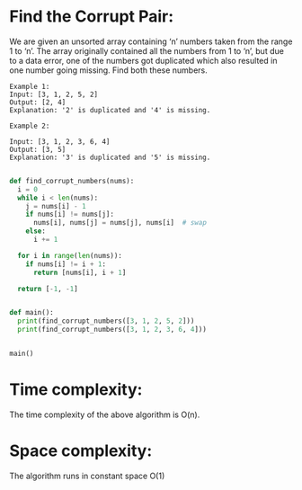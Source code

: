 
# Find the Corrupt Pair:

We are given an unsorted array containing ‘n’ numbers taken from the range 1 to ‘n’. The array originally contained all the numbers from 1 to ‘n’, but due to a data error, one of the numbers got duplicated which also resulted in one number going missing. Find both these numbers.

```
Example 1:
Input: [3, 1, 2, 5, 2]
Output: [2, 4]
Explanation: '2' is duplicated and '4' is missing.
```

```
Example 2:

Input: [3, 1, 2, 3, 6, 4]
Output: [3, 5]
Explanation: '3' is duplicated and '5' is missing.
```

```python

def find_corrupt_numbers(nums):
  i = 0
  while i < len(nums):
    j = nums[i] - 1
    if nums[i] != nums[j]:
      nums[i], nums[j] = nums[j], nums[i]  # swap
    else:
      i += 1

  for i in range(len(nums)):
    if nums[i] != i + 1:
      return [nums[i], i + 1]

  return [-1, -1]


def main():
  print(find_corrupt_numbers([3, 1, 2, 5, 2]))
  print(find_corrupt_numbers([3, 1, 2, 3, 6, 4]))


main()

```

# Time complexity:
The time complexity of the above algorithm is O(n).

# Space complexity:
The algorithm runs in constant space O(1)
